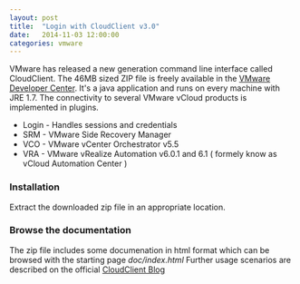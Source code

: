 ```yaml
---
layout: post
title:  "Login with CloudClient v3.0"
date:   2014-11-03 12:00:00
categories: vmware
---
```


VMware has released a new generation command line interface called CloudClient.
The 46MB sized ZIP file is freely available in the [VMware Developer Center][cloudclient-dl].
It's a java application and runs on every machine with JRE 1.7.
The connectivity to several VMware vCloud products is implemented in plugins.


  * Login - Handles sessions and credentials
  * SRM - VMware Side Recovery Manager
  * VCO - VMware vCenter Orchestrator v5.5
  * VRA - VMware vRealize Automation v6.0.1 and 6.1 ( formely know as vCloud Automation Center )
  

### Installation
Extract the downloaded zip file in an appropriate location.

### Browse the documentation
The zip file includes some documenation in html format which can be browsed with the starting page *doc/index.html*
Further usage scenarios are described on the official [CloudClient Blog][cloudclient-blog]


[cloudclient-dl]: http://developercenter.vmware.com/web/dp/tool/cloudclient/3.0.0
[cloudclient-blog]: http://blogs.vmware.com/consulting/tag/cloudclient

